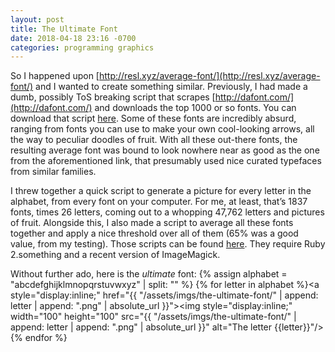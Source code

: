 ```yaml
---
layout: post
title: The Ultimate Font
date: 2018-04-18 23:16 -0700
categories: programming graphics
---
```

So I happened upon [http://resl.xyz/average-font/](http://resl.xyz/average-font/) and I wanted to create something similar. Previously, I had made a dumb, possibly ToS breaking script that scrapes [http://dafont.com/](http://dafont.com/) and downloads the top 1000 or so fonts. You can download that script [here](https://gist.github.com/Aearnus/8365053c42cedb812a2fbb998535d9a7). Some of these fonts are incredibly absurd, ranging from fonts you can use to make your own cool-looking arrows, all the way to peculiar doodles of fruit. With all these out-there fonts, the resulting average font was bound to look nowhere near as good as the one from the aforementioned link, that presumably used nice curated typefaces from similar families.

I threw together a quick script to generate a picture for every letter in the alphabet, from every font on your computer. For me, at least, that’s 1837 fonts, times 26 letters, coming out to a whopping 47,762 letters and pictures of fruit. Alongside this, I also made a script to average all these fonts together and apply a nice threshold over all of them (65% was a good value, from my testing). Those scripts can be found [here](https://gist.github.com/Aearnus/76c73a302c14e11fd8c8e435b94e63da). They require Ruby 2.something and a recent version of ImageMagick.

Without further ado, here is the _ultimate_ font:
{% assign alphabet = "abcdefghijklmnopqrstuvwxyz" | split: "" %}
{% for letter in alphabet %}<a style="display:inline;" href="{{ "/assets/imgs/the-ultimate-font/" | append: letter | append: ".png" | absolute_url }}"><img style="display:inline;" width="100" height="100" src="{{ "/assets/imgs/the-ultimate-font/" | append: letter | append: ".png" | absolute_url }}" alt="The letter {{letter}}"/></a>{% endfor %}
